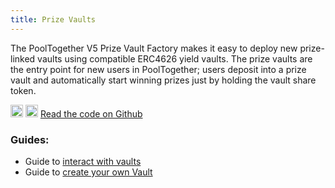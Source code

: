 ```yaml
---
title: Prize Vaults
---
```


The PoolTogether V5 Prize Vault Factory makes it easy to deploy new prize-linked vaults using compatible ERC4626 yield vaults. The prize vaults are the entry point for new users in PoolTogether; users deposit into a prize vault and automatically start winning prizes just by holding the vault share token.

<div className='flex-center'>
  <img src="/img/github.svg" width="20" height="20" className='github-img-dark' />
  <img src="/img/github-light.png" width="20" height="20" className='github-img-light' />
  <a href="https://github.com/generationsoftware/pt-v5-vault">Read the code on Github</a>
</div>

### Guides:

- Guide to [interact with vaults](/docs/guides/InteractingWithVaults.md)
- Guide to [create your own Vault](/docs/guides/CreatingVaults.md)